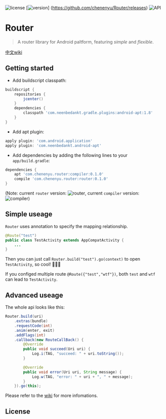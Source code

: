 ![license](https://img.shields.io/badge/license-Apache%202-yellow.svg) [![version](https://img.shields.io/github/release/chenenyu/Router.svg)]  (https://github.com/chenenyu/Router/releases) ![API](https://img.shields.io/badge/API-9%2B-orange.svg) 

# Router

> A router library for Android paltform, featuring *simple* and *flexible*.

[中文wiki](https://github.com/chenenyu/Router/wiki)

## Getting started

* Add buildscript classpath:  
```Groovy
buildscript {
    repositories {
        jcenter()
    }
    dependencies {
        classpath 'com.neenbedankt.gradle.plugins:android-apt:1.8'
    }
}
```
* Add apt plugin:  
```  groovy
apply plugin: 'com.android.application'
apply plugin: 'com.neenbedankt.android-apt'
```
*  Add dependencies by adding the following lines to your `app/build.gradle`:  
```Groovy
dependencies {
    apt 'com.chenenyu.router:compiler:0.1.0'
    compile 'com.chenenyu.router:router:0.1.0'
}
```

(Note: current `router` version: ![router](https://img.shields.io/bintray/v/chenenyu/maven/router.svg), current `compiler` version: ![compiler](https://img.shields.io/bintray/v/chenenyu/maven/router-compiler.svg))

## Simple useage

`Router` uses annotation to specify the mapping relationship.
```java
@Route("test")
public class TestActivity extends AppCompatActivity {
	...
}
```
Then you can just call `Router.build("test").go(context)` to open `TestActivity`, so cool! ​:clap:​​:clap:​​:clap:​

If you configed multiple route `@Route({"test","wtf"})`, both `test` and `wtf` can lead to `TestActivity`.

## Advanced useage

The whole api looks like this:  
```java
Router.build(uri)
	.extras(bundle)
	.requestCode(int)
	.anim(enter, exit)
	.addFlags(int)
	.callback(new RouteCallBack() {
        @Override
        public void succeed(Uri uri) {
            Log.i(TAG, "succeed: " + uri.toString());
        }

        @Override
        public void error(Uri uri, String message) {
            Log.w(TAG, "error: " + uri + ", " + message);
        }
    }).go(this);
```
Please refer to the [wiki](https://github.com/chenenyu/Router/wiki) for more infomations.

## License

